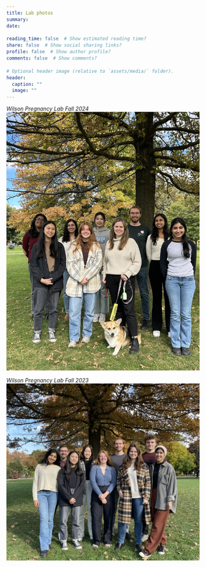 ```yaml
---
title: Lab photos
summary:
date:

reading_time: false  # Show estimated reading time?
share: false  # Show social sharing links?
profile: false  # Show author profile?
comments: false  # Show comments?

# Optional header image (relative to `assets/media/` folder).
header:
  caption: ""
  image: ""
---
```

*Wilson Pregnancy Lab Fall 2024*
![](./2024_lab_photo.jpg)

*Wilson Pregnancy Lab Fall 2023*
![](./2023_lab_photo.jpg)


